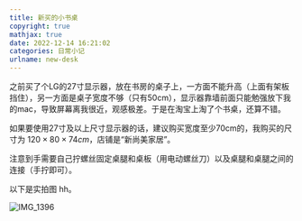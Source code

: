 ```yaml
---
title: 新买的小书桌
copyright: true
mathjax: true
date: 2022-12-14 16:21:02
categories: 日常小记
urlname: new-desk
---
```


之前买了个LG的27寸显示器，放在书房的桌子上，一方面不能升高（上面有架板挡住），另一方面是桌子宽度不够（只有50cm），显示器靠墙前面只能勉强放下我的mac，导致屏幕离我很近，观感极差。于是在淘宝上淘了个书桌，还算不错。

<!--more-->

如果要使用27寸及以上尺寸显示器的话，建议购买宽度至少70cm的，我购买的尺寸为 $120 \times 80 \times 74 cm$，店铺是“新尚美家居”。

注意到手需要自己拧螺丝固定桌腿和桌板（用电动螺丝刀）以及桌腿和桌腿之间的连接（手拧即可）。

以下是实拍图 hh。

![IMG_1396](https://yaxingfang-typora.oss-cn-hangzhou.aliyuncs.com/IMG_1396.JPG)
